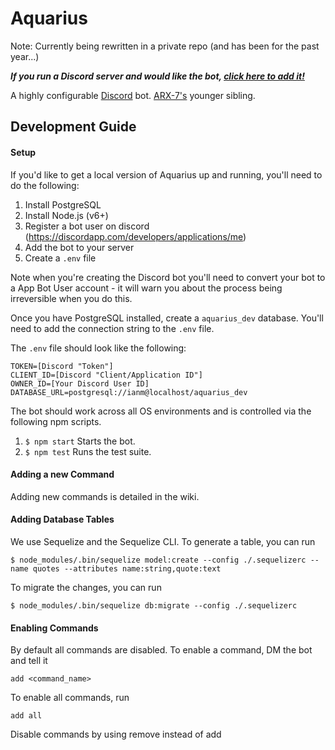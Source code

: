 # Aquarius

Note: Currently being rewritten in a private repo (and has been for the past year...)

__*If you run a Discord server and would like the bot, [click here to add it!](https://discordapp.com/oauth2/authorize?client_id=176793254350684160&scope=bot&permissions=0)*__

A highly configurable [Discord](https://discordapp.com/) bot. [ARX-7's](https://github.com/IanMitchell/ARX-7) younger sibling.


## Development Guide

#### Setup

If you'd like to get a local version of Aquarius up and running, you'll need to do the following:

1. Install PostgreSQL
2. Install Node.js (v6+)
3. Register a bot user on discord (https://discordapp.com/developers/applications/me)
4. Add the bot to your server
5. Create a `.env` file

Note when you're creating the Discord bot you'll need to convert your bot to a App Bot User account - it will warn you about the process being irreversible when you do this.

Once you have PostgreSQL installed, create a `aquarius_dev` database. You'll need to add the connection string to the `.env` file.

The `.env` file should look like the following:

```
TOKEN=[Discord "Token"]
CLIENT_ID=[Discord "Client/Application ID"]
OWNER_ID=[Your Discord User ID]
DATABASE_URL=postgresql://ianm@localhost/aquarius_dev
```

The bot should work across all OS environments and is controlled via the following npm scripts.

1. `$ npm start` Starts the bot.
2. `$ npm test` Runs the test suite.

#### Adding a new Command

Adding new commands is detailed in the wiki.

#### Adding Database Tables

We use Sequelize and the Sequelize CLI. To generate a table, you can run

```
$ node_modules/.bin/sequelize model:create --config ./.sequelizerc --name quotes --attributes name:string,quote:text
```

To migrate the changes, you can run

```
$ node_modules/.bin/sequelize db:migrate --config ./.sequelizerc
```

#### Enabling Commands

By default all commands are disabled. To enable a command, DM the bot and tell it

```
add <command_name>
```

To enable all commands, run

```
add all
```

Disable commands by using remove instead of add
